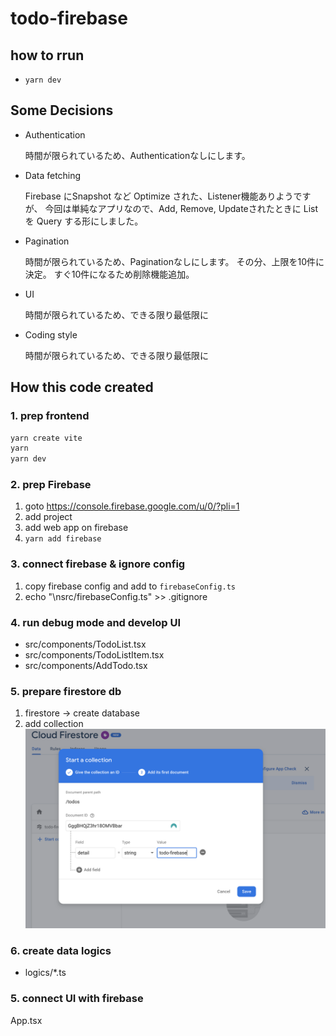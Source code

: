 # todo-firebase

## how to rrun
- `yarn dev`

## Some Decisions

- Authentication
  
  時間が限られているため、Authenticationなしにします。

- Data fetching

  Firebase にSnapshot など Optimize された、Listener機能ありようですが、
  今回は単純なアプリなので、Add, Remove, Updateされたときに List を Query する形にしました。
- Pagination

  時間が限られているため、Paginationなしにします。
  その分、上限を10件に決定。
  すぐ10件になるため削除機能追加。

- UI

  時間が限られているため、できる限り最低限に

- Coding style

  時間が限られているため、できる限り最低限に

## How this code created

### 1. prep frontend
```sh
yarn create vite
yarn
yarn dev
```

### 2. prep Firebase
1. goto https://console.firebase.google.com/u/0/?pli=1
2. add project
3. add web app on firebase
4. `yarn add firebase`

### 3. connect firebase & ignore config
1. copy firebase config and add to `firebaseConfig.ts`
2. echo "\nsrc/firebaseConfig.ts" >> .gitignore

### 4. run debug mode and develop UI
- src/components/TodoList.tsx
- src/components/TodoListItem.tsx
- src/components/AddTodo.tsx

### 5. prepare firestore db
1. firestore -> create database
2. add collection
![image](./docs/create-collection.png)

### 6. create data logics
- logics/*.ts

### 5. connect UI with firebase
App.tsx

